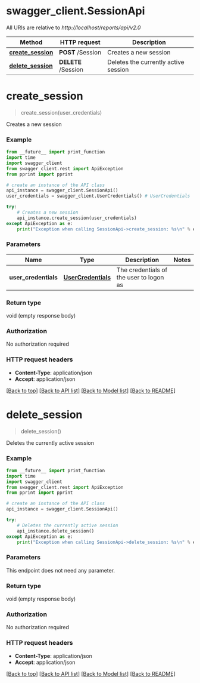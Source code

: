 # swagger_client.SessionApi

All URIs are relative to *http://localhost/reports/api/v2.0*

Method | HTTP request | Description
------------- | ------------- | -------------
[**create_session**](SessionApi.md#create_session) | **POST** /Session | Creates a new session
[**delete_session**](SessionApi.md#delete_session) | **DELETE** /Session | Deletes the currently active session


# **create_session**
> create_session(user_credentials)

Creates a new session

### Example
```python
from __future__ import print_function
import time
import swagger_client
from swagger_client.rest import ApiException
from pprint import pprint

# create an instance of the API class
api_instance = swagger_client.SessionApi()
user_credentials = swagger_client.UserCredentials() # UserCredentials | The credentials of the user to logon as

try:
    # Creates a new session
    api_instance.create_session(user_credentials)
except ApiException as e:
    print("Exception when calling SessionApi->create_session: %s\n" % e)
```

### Parameters

Name | Type | Description  | Notes
------------- | ------------- | ------------- | -------------
 **user_credentials** | [**UserCredentials**](UserCredentials.md)| The credentials of the user to logon as | 

### Return type

void (empty response body)

### Authorization

No authorization required

### HTTP request headers

 - **Content-Type**: application/json
 - **Accept**: application/json

[[Back to top]](#) [[Back to API list]](../README.md#documentation-for-api-endpoints) [[Back to Model list]](../README.md#documentation-for-models) [[Back to README]](../README.md)

# **delete_session**
> delete_session()

Deletes the currently active session

### Example
```python
from __future__ import print_function
import time
import swagger_client
from swagger_client.rest import ApiException
from pprint import pprint

# create an instance of the API class
api_instance = swagger_client.SessionApi()

try:
    # Deletes the currently active session
    api_instance.delete_session()
except ApiException as e:
    print("Exception when calling SessionApi->delete_session: %s\n" % e)
```

### Parameters
This endpoint does not need any parameter.

### Return type

void (empty response body)

### Authorization

No authorization required

### HTTP request headers

 - **Content-Type**: application/json
 - **Accept**: application/json

[[Back to top]](#) [[Back to API list]](../README.md#documentation-for-api-endpoints) [[Back to Model list]](../README.md#documentation-for-models) [[Back to README]](../README.md)

